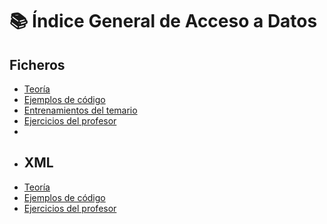 # 📚 Índice General de Acceso a Datos 

## Ficheros
- [Teoría](src/main/java/org/jpsoft/c01_ficheros/teoria/01_Tema.pdf)
- [Ejemplos de código](src/main/java/org/jpsoft/c01_ficheros/teoria/ejemplos)
- [Entrenamientos del temario](src/main/java/org/jpsoft/c01_ficheros/entrenamientos)
- [Ejercicios del profesor](src/main/java/org/jpsoft/c01_ficheros/ejercicios_profesor)
- 
- ## XML
- [Teoría](src/main/java/org/jpsoft/c02_xml/teoria)
- [Ejemplos de código](src/main/java/org/jpsoft/c02_xml/clases)
- [Ejercicios del profesor](src/main/java/org/jpsoft/c02_xml/teoria)
 